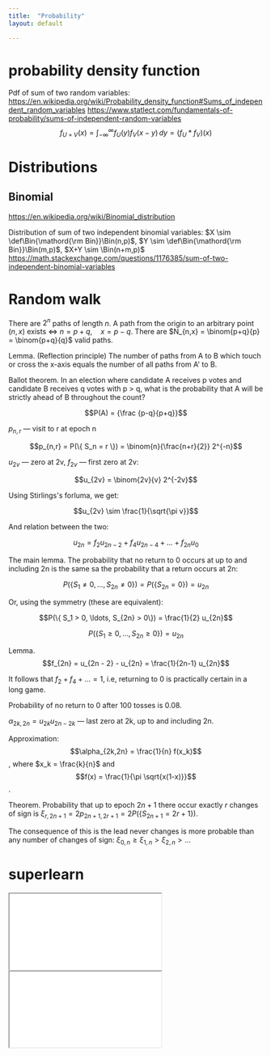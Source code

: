 ```yaml
---
title:  "Probability"
layout: default

---
```


# probability density function

Pdf of sum of two random variables:
<https://en.wikipedia.org/wiki/Probability_density_function#Sums_of_independent_random_variables>
<https://www.statlect.com/fundamentals-of-probability/sums-of-independent-random-variables>
$$f_{U+V}(x)=\int _{-\infty }^{\infty }f_{U}(y)f_{V}(x-y)\,dy=\left(f_{U}*f_{V}\right)(x)$$

# Distributions

## Binomial

<https://en.wikipedia.org/wiki/Binomial_distribution>

Distribution of sum of two independent binomial variables: $X \sim \def\Bin{\mathord{\rm Bin}}\Bin(n,p)$, $Y \sim \def\Bin{\mathord{\rm Bin}}\Bin(m,p)$, $X+Y \sim \Bin(n+m,p)$
<https://math.stackexchange.com/questions/1176385/sum-of-two-independent-binomial-variables>

# Random walk

There are $2^n$ paths of length $n$.
A path from the origin to an arbitrary point $(n, x)$ exists $\iff \ n = p+q, \quad x = p - q$.
There are $N_{n,x} = \binom{p+q}{p} = \binom{p+q}{q}$ valid paths.

Lemma. (Reflection principle) The number of paths from A to B which touch or cross the x-axis equals the number of all paths from A' to B.

Ballot theorem. In an election where candidate A receives p votes and candidate B receives q votes with p > q, what is the probability that A will be strictly ahead of B throughout the count?

$$P(A) = {\frac {p-q}{p+q}}$$

$p_{n,r}$ — visit to r at epoch n

$$p_{n,r} = P(\{ S_n = r \}) = \binom{n}{\frac{n+r}{2}} 2^{-n}$$

$u_{2v}$ — zero at 2v, $f_{2v}$ — first zero at 2v:

$$u_{2v} = \binom{2v}{v} 2^{-2v}$$

Using Stirlings's forluma, we get:

$$u_{2v} \sim \frac{1}{\sqrt{\pi v}}$$

And relation between the two:

$$u_{2n} = f_2 u_{2n-2} + f_4 u_{2n-4} + \ldots + f_{2n} u_0$$

The main lemma. The probability that no return to 0 occurs at up to and including 2n is the same sa the probability that a return occurs at 2n:

$$P(\{ S_1 \neq 0, \ldots, S_{2n} \neq 0\}) = P(\{ S_{2n} = 0\}) = u_{2n}$$

Or, using the symmetry (these are equivalent):

$$P(\{ S_1 > 0, \ldots, S_{2n} > 0\}) = \frac{1}{2} u_{2n}$$

$$P(\{ S_1 \geq 0, \ldots, S_{2n} \geq 0\}) = u_{2n}$$

Lemma. $$f_{2n} =  u_{2n - 2} - u_{2n} = \frac{1}{2n-1} u_{2n}$$

It follows that $f_2 + f_4 + \ldots = 1$, i.e, returning to 0 is practically certain in a long game.

Probability of no return to 0 after 100 tosses is 0.08. 

$\alpha_{2k,2n} = u_{2k} u_{2n-2k}$ — last zero at 2k, up to and including 2n.

Approximation: $$\alpha_{2k,2n} = \frac{1}{n} f(x_k)$$, where $x_k = \frac{k}{n}$ and $$f(x) = \frac{1}{\pi \sqrt{x(1-x)}}$$.


Theorem. Probability that up to epoch $2n+1$ there occur exactly $r$ changes of sign is $\xi_{r, 2n+1} = 2 p_{2n+1, 2r+1} = 2 P(\{ S_{2n+1} = 2r+1 \})$.

The consequence of this is the lead never changes is more probable than any number of changes of sign: $\xi_{0,n} \ge \xi_{1,n} > \xi_{2,n} > \ldots$

# superlearn

<iframe class="autoresize nodisplay superlearn-iframe" src="{{ site.superlearn_url }}/ht/asdf2?deckname=math -- probability -- pdf and cdf">
    <p>Your browser does not support iframes.</p>
</iframe>

<iframe class="autoresize nodisplay superlearn-iframe" src="{{ site.superlearn_url }}/ht/asdf2?deckname=math -- probability -- random walk">
    <p>Your browser does not support iframes.</p>
</iframe>

